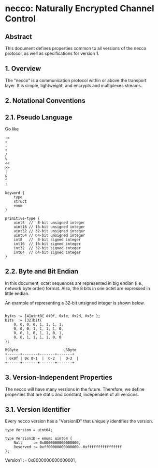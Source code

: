 # necco: Naturally Encrypted Channel Control

## Abstract
This document defines properties common to all versions of the necco protocol, as well as specifications for version 1.

## 1. Overview
The "necco" is a communication protocol within or above the transport layer.
It is simple, lightweight, and encrypts and multiplexes streams.

## 2. Notational Conventions

## 2.1. Pseudo Language

Go like 

```
:=
+
-
*
/
%
<<
>>
|
&
^
!

keyword {
    type
    struct
    enum
}

primitive-type {
    uint8  //  8-bit unsigned integer
    uint16 // 16-bit unsigned integer
    uint32 // 32-bit unsigned integer
    uint64 // 64-bit unsigned integer
    int8   //  8-bit signed integer
    int16  // 16-bit signed integer
    int32  // 32-bit signed integer
    int64  // 64-bit signed integer
}

```

## 2.2. Byte and Bit Endian
In this document, octet sequences are represented in big endian (i.e., network byte order) format. Also, the 8 bits in one octet are expressed in little endian.

An example of representing a 32-bit unsigned integer is shown below.

```

bytes := [4]uint8{ 0x0f, 0x1e, 0x2d, 0x3c };
bits  := [32]bit{ 
    0, 0, 0, 0, 1, 1, 1, 1, 
    0, 0, 0, 1, 1, 1, 1, 0, 
    0, 0, 1, 0, 1, 1, 0, 1, 
    0, 0, 1, 1, 1, 1, 0, 0
};

MSByte                     LSByte
+------+-------+-------+-------+
| 0x0f | 0x O-1  |  O-2  |  O-3  |
+------+-------+-------+-------+

```


## 3. Version-Independent Properties
The necco will have many versions in the future. Therefore, we define properties that are static and constant, independent of all versions.

## 3.1. Version Identifier
Every necco version has a "VersionID" that uniquely identifies the version.


```
type Version = uint64;

type VersionID = enum: uint64 {
    Null     := 0x0000000000000000,
    Reserved := 0xff00000000000000..0xffffffffffffffff
};

```

Version1 := 0x0000000000000001,